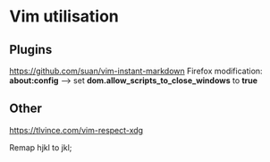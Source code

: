 # Vim utilisation

## Plugins
  https://github.com/suan/vim-instant-markdown
  Firefox modification: **about:config** --> set **dom.allow_scripts_to_close_windows** to **true**

## Other

https://tlvince.com/vim-respect-xdg

Remap hjkl to jkl;
